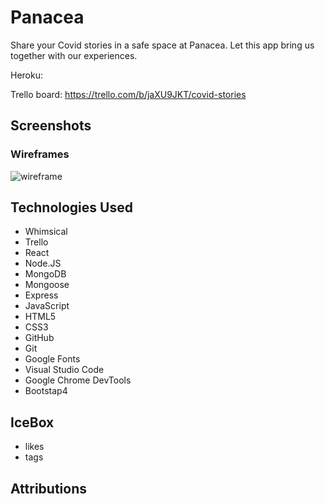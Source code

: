 
# Panacea

Share your Covid stories in a safe space at Panacea. Let this app bring us together with our experiences. 

Heroku:

Trello board: https://trello.com/b/jaXU9JKT/covid-stories

## Screenshots

### Wireframes
![wireframe](static/../main_app/static/images/wireframe.png)

### 



### 



### 




## Technologies Used

- Whimsical
- Trello
- React
- Node.JS
- MongoDB
- Mongoose
- Express
- JavaScript
- HTML5
- CSS3
- GitHub
- Git
- Google Fonts
- Visual Studio Code
- Google Chrome DevTools 
- Bootstap4


## IceBox

- likes
- tags


## Attributions

